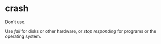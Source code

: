 # crash

Don't use.

Use *fail* for disks or other hardware, or *stop responding* for programs or the operating system. 
